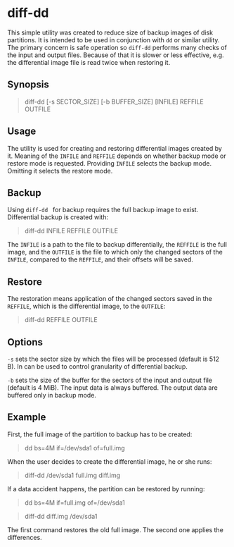 # diff-dd

This simple utility was created to reduce size of backup images of
disk partitions. It is intended to be used in conjunction with ```dd```
or similar utility. The primary concern is safe operation so
```diff-dd``` performs many checks of the input and output
files. Because of that it is slower or less effective,
e.g. the differential image file is read twice when restoring it.

## Synopsis

> diff-dd [-s SECTOR_SIZE] [-b BUFFER_SIZE] [INFILE]  REFFILE  OUTFILE

## Usage

The utility is used for creating and restoring differential images
created by it.  Meaning of the ```INFILE``` and ```REFFILE``` depends
on whether backup mode or restore mode is requested. Providing ```INFILE```
selects the backup mode. Omitting it selects the restore mode.

## Backup

Using ```diff-dd ``` for backup requires the full backup image to
exist. Differential backup is created with:

> diff-dd INFILE REFFILE OUTFILE

The ```INFILE``` is a path to the file to backup differentially, the
```REFFILE``` is the full image, and the ```OUTFILE``` is the file to
which only the changed sectors of the ```INFILE```, compared to the
```REFFILE```, and their offsets will be saved.

## Restore

The restoration means application of the changed sectors saved in the
```REFFILE```, which is the differential image, to the ```OUTFILE```:

> diff-dd REFFILE OUTFILE

## Options

```-s``` sets the sector size by which the files will be processed
(default is 512 B). In can be used to control granularity of
differential backup.

```-b``` sets the size of the buffer for the sectors of the input and
output file (default is 4 MiB). The input data is always buffered. The
output data are buffered only in backup mode.

## Example

First, the full image of the partition to backup has to be created:

> dd bs=4M if=/dev/sda1 of=full.img

When the user decides to create the differential image, he or she runs:

> diff-dd /dev/sda1 full.img diff.img

If a data accident happens, the partition can be restored by running:

> dd bs=4M if=full.img of=/dev/sda1

> diff-dd diff.img /dev/sda1

The first command restores the old full image. The second one applies
the differences.
